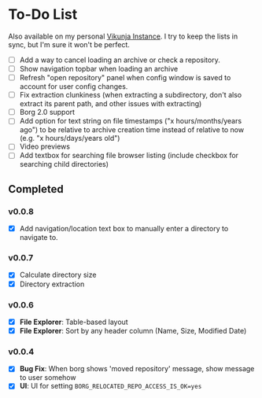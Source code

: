 # To-Do List

Also available on my personal [Vikunja Instance](https://todo.danieltperry.me/share/YTUdzoNzfQQBuvPxIeVEgcyLMIjcEVISQUQEiHry/auth?view=list).
I try to keep the lists in sync, but I'm sure it won't be perfect.

- [ ] Add a way to cancel loading an archive or check a repository.
- [ ] Show navigation topbar when loading an archive
- [ ] Refresh "open repository" panel when config window is saved to account for user config changes.
- [ ] Fix extraction clunkiness (when extracting a subdirectory, don't also extract its parent path, and other issues with extracting)
- [ ] Borg 2.0 support
- [ ] Add option for text string on file timestamps ("x hours/months/years ago") to be relative to archive creation time instead of relative to now (e.g. "x hours/days/years old")
- [ ] Video previews
- [ ] Add textbox for searching file browser listing (include checkbox for searching child directories)

## Completed
### v0.0.8
- [X] Add navigation/location text box to manually enter a directory to navigate to.

### v0.0.7
- [X] Calculate directory size
- [X] Directory extraction

### v0.0.6
- [X] **File Explorer**: Table-based layout
- [X] **File Explorer**: Sort by any header column (Name, Size, Modified Date)

### v0.0.4
- [X] **Bug Fix**: When borg shows 'moved repository' message, show message to user somehow
- [X] **UI**: UI for setting `BORG_RELOCATED_REPO_ACCESS_IS_OK=yes`
